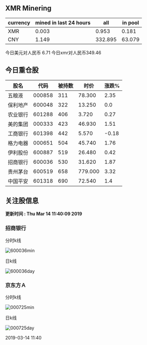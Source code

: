 ## XMR Minering

|currency|mined in last 24 hours|all|in pool|
|---|---|---|---|
|XMR|0.003|0.953|0.181|
|CNY|1.149|332.895|63.079|

今日美元对人民币 6.71	今日xmr对人民币349.46


## 今日重仓股 

|股名|代码|被持数|时价|涨跌%|
|---|---|---|---|---|
|五粮液|000858|311|78.300|2.35|
|保利地产|600048|322|13.250|0.0|
|农业银行|601288|406|3.720|0.27|
|美的集团|000333|423|46.930|1.51|
|工商银行|601398|442|5.570|-0.18|
|格力电器|000651|504|45.740|1.76|
|伊利股份|600887|519|26.480|0.42|
|招商银行|600036|530|31.620|1.87|
|贵州茅台|600519|658|779.000|3.32|
|中国平安|601318|690|72.540|1.4|

## 关注股信息
**更新时间 : Thu Mar 14 11:40:09 2019**
### 招商银行 
分时k线

![600036min](http://image.sinajs.cn/newchart/min/n/sh600036.gif)

日k线

![600036day](http://image.sinajs.cn/newchart/daily/n/sh600036.gif)

### 京东方Ａ 
分时k线

![000725min](http://image.sinajs.cn/newchart/min/n/sz000725.gif)

日k线

![000725day](http://image.sinajs.cn/newchart/daily/n/sz000725.gif)

2019-03-14 11:40